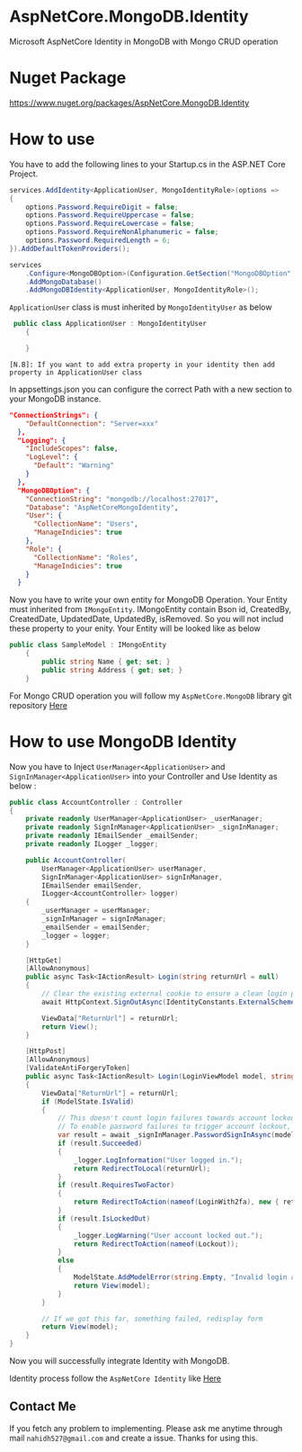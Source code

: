 # AspNetCore.MongoDB.Identity
Microsoft AspNetCore Identity in MongoDB with Mongo CRUD operation

# Nuget Package
https://www.nuget.org/packages/AspNetCore.MongoDB.Identity

# How to use
You have to add the following lines to your Startup.cs in the ASP.NET Core Project.

```C#
services.AddIdentity<ApplicationUser, MongoIdentityRole>(options =>
{
	options.Password.RequireDigit = false;
	options.Password.RequireUppercase = false;
	options.Password.RequireLowercase = false;
	options.Password.RequireNonAlphanumeric = false;
	options.Password.RequiredLength = 6;
}).AddDefaultTokenProviders();

services
	.Configure<MongoDBOption>(Configuration.GetSection("MongoDBOption"))
	.AddMongoDatabase()
	.AddMongoDBIdentity<ApplicationUser, MongoIdentityRole>();
```

```ApplicationUser``` class is must inherited by ```MongoIdentityUser``` as below
```C#
 public class ApplicationUser : MongoIdentityUser
    {

    }
```
```[N.B]: If you want to add extra property in your identity then add property in ApplicationUser class```


In appsettings.json you can configure the correct Path with a new section to your MongoDB instance.

```json
"ConnectionStrings": {
    "DefaultConnection": "Server=xxx"
  },
  "Logging": {
    "IncludeScopes": false,
    "LogLevel": {
      "Default": "Warning"
    }
  },
  "MongoDBOption": {
    "ConnectionString": "mongodb://localhost:27017",
    "Database": "AspNetCoreMongoIdentity",
    "User": {
      "CollectionName": "Users",
      "ManageIndicies": true
    },
    "Role": {
      "CollectionName": "Roles",
      "ManageIndicies": true
    }
  }
```

Now you have to write your own entity for MongoDB Operation. Your Entity must inherited from `IMongoEntity`. IMongoEntity contain Bson id, CreatedBy, CreatedDate, UpdatedDate, UpdatedBy, isRemoved. So you will not includ these property to your enity. Your Entity will be looked like as below

```c#
public class SampleModel : IMongoEntity
    {
        public string Name { get; set; }
        public string Address { get; set; }
    }
```
For Mongo CRUD operation you will follow my ```AspNetCore.MongoDB``` library git repository [Here](https://github.com/nahidhasanswe/AspNetCore.MongoDB)

# How to use MongoDB Identity

Now you have to Inject ```UserManager<ApplicationUser>``` and ```SignInManager<ApplicationUser>``` into your Controller and Use Identity as below :

```C#
public class AccountController : Controller
{
	private readonly UserManager<ApplicationUser> _userManager;
	private readonly SignInManager<ApplicationUser> _signInManager;
	private readonly IEmailSender _emailSender;
	private readonly ILogger _logger;

	public AccountController(
		UserManager<ApplicationUser> userManager,
		SignInManager<ApplicationUser> signInManager,
		IEmailSender emailSender,
		ILogger<AccountController> logger)
	{
		_userManager = userManager;
		_signInManager = signInManager;
		_emailSender = emailSender;
		_logger = logger;
	}

	[HttpGet]
	[AllowAnonymous]
	public async Task<IActionResult> Login(string returnUrl = null)
	{
		// Clear the existing external cookie to ensure a clean login process
		await HttpContext.SignOutAsync(IdentityConstants.ExternalScheme);

		ViewData["ReturnUrl"] = returnUrl;
		return View();
	}

	[HttpPost]
	[AllowAnonymous]
	[ValidateAntiForgeryToken]
	public async Task<IActionResult> Login(LoginViewModel model, string returnUrl = null)
	{
		ViewData["ReturnUrl"] = returnUrl;
		if (ModelState.IsValid)
		{
			// This doesn't count login failures towards account lockout
			// To enable password failures to trigger account lockout, set lockoutOnFailure: true
			var result = await _signInManager.PasswordSignInAsync(model.Email, model.Password, model.RememberMe, lockoutOnFailure: false);
			if (result.Succeeded)
			{
				_logger.LogInformation("User logged in.");
				return RedirectToLocal(returnUrl);
			}
			if (result.RequiresTwoFactor)
			{
				return RedirectToAction(nameof(LoginWith2fa), new { returnUrl, model.RememberMe });
			}
			if (result.IsLockedOut)
			{
				_logger.LogWarning("User account locked out.");
				return RedirectToAction(nameof(Lockout));
			}
			else
			{
				ModelState.AddModelError(string.Empty, "Invalid login attempt.");
				return View(model);
			}
		}

		// If we got this far, something failed, redisplay form
		return View(model);
	}
}
```
Now you will successfully integrate Identity with MongoDB.

Identity process follow the ```AspNetCore Identity``` like [Here](https://github.com/aspnet/Identity)

## Contact Me
If you fetch any problem to implementing. Please ask me anytime through mail `nahidh527@gmail.com` and create a issue. Thanks for using this.